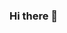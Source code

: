 ### Hi there 👋

<!--
**pintoter/pintoter** is a ✨ _special_ ✨ repository because its `README.md` (this file) appears on your GitHub profile.
<h1 align="center">Hi there, I'm Vlad 
<img src="https://github.com/blackcater/blackcater/raw/main/images/Hi.gif" height="32"/></h1>
<h3 align="center">School21 student,  from Russia 🇷🇺</h3>

Here are some ideas to get you started:

- 🔭 I’m currently working on ...
- 🌱 I’m currently learning ...
- 👯 I’m looking to collaborate on ...
- 🤔 I’m looking for help with ...
- 💬 Ask me about ...
- 📫 How to reach me: ...
- 😄 Pronouns: ...
- ⚡ Fun fact: ...
-->
